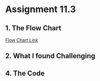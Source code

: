 # Assignment 11.3
## 1. The Flow Chart
[Flow Chart Link]()

## 2. What I found Challenging


## 4. The Code
### 
